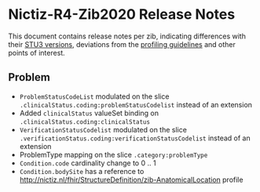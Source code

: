 # Nictiz-R4-Zib2020 Release Notes

This document contains release notes per zib, indicating differences with their [STU3 versions](https://simplifier.net/packages/nictiz.fhir.nl.stu3.zib2017/), deviations from the [profiling guidelines](https://informatiestandaarden.nictiz.nl/wiki/FHIR:V1.0_FHIR_Profiling_Guidelines_R4) and other points of interest.

## Problem
* `ProblemStatusCodeList` modulated on the slice `.clinicalStatus.coding:problemStatusCodelist` instead of an extension
* Added `clinicalStatus` valueSet binding on `.clinicalStatus.coding:clinicalStatus`
* `VerificationStatusCodelist` modulated on the slice `.verificationStatus.coding:verificationStatusCodelist` instead of an extension
* ProblemType mapping on the slice `.category:problemType`
* `Condition.code` cardinality change to 0 .. 1
* `Condition.bodySite` has a reference to http://nictiz.nl/fhir/StructureDefinition/zib-AnatomicalLocation profile
